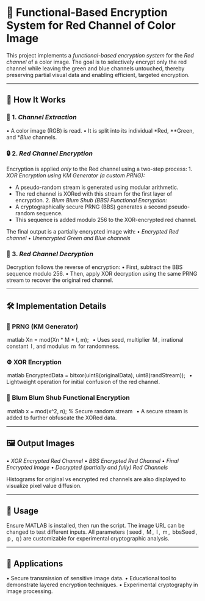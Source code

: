 # 🔐 Functional-Based Encryption System for Red Channel of Color Image

This project implements a *functional-based encryption system* for the *Red channel* of a color image. The goal is to selectively encrypt only the red channel while leaving the green and blue channels untouched, thereby preserving partial visual data and enabling efficient, targeted encryption.

---

## 🧠 How It Works

### 🔻 1. *Channel Extraction*
•⁠  ⁠A color image (RGB) is read.
•⁠  ⁠It is split into its individual *Red, **Green, and **Blue* channels.

### 🔒 2. *Red Channel Encryption*
Encryption is applied *only* to the Red channel using a two-step process:
1.⁠ ⁠*XOR Encryption using KM Generator (a custom PRNG):*
   - A pseudo-random stream is generated using modular arithmetic.
   - The red channel is XORed with this stream for the first layer of encryption.
2.⁠ ⁠*Blum Blum Shub (BBS) Functional Encryption:*
   - A cryptographically secure PRNG (BBS) generates a second pseudo-random sequence.
   - This sequence is added modulo 256 to the XOR-encrypted red channel.

The final output is a partially encrypted image with:
•⁠  ⁠*Encrypted Red channel*
•⁠  ⁠*Unencrypted Green and Blue channels*

### 🔐 3. *Red Channel Decryption*
Decryption follows the reverse of encryption:
•⁠  ⁠First, subtract the BBS sequence modulo 256.
•⁠  ⁠Then, apply XOR decryption using the same PRNG stream to recover the original red channel.

---

## 🛠️ Implementation Details

### 🔢 PRNG (KM Generator)
⁠ matlab
Xn = mod(Xn * M * I, m);
 ⁠
•⁠  ⁠Uses seed, multiplier ⁠ M ⁠, irrational constant ⁠ I ⁠, and modulus ⁠ m ⁠ for randomness.

### ⚙️ XOR Encryption
⁠ matlab
EncryptedData = bitxor(uint8(originalData), uint8(randStream));
 ⁠
•⁠  ⁠Lightweight operation for initial confusion of the red channel.

### 🧬 Blum Blum Shub Functional Encryption
⁠ matlab
x = mod(x^2, n); % Secure random stream
 ⁠
•⁠  ⁠A secure stream is added to further obfuscate the XORed data.

---

## 🖼️ Output Images
•⁠  ⁠*XOR Encrypted Red Channel*
•⁠  ⁠*BBS Encrypted Red Channel*
•⁠  ⁠*Final Encrypted Image*
•⁠  ⁠*Decrypted (partially and fully) Red Channels*

Histograms for original vs encrypted red channels are also displayed to visualize pixel value diffusion.

---

## 📁 Usage

Ensure MATLAB is installed, then run the script. The image URL can be changed to test different inputs. All parameters (⁠ seed ⁠, ⁠ M ⁠, ⁠ I ⁠, ⁠ m ⁠, ⁠ bbsSeed ⁠, ⁠ p ⁠, ⁠ q ⁠) are customizable for experimental cryptographic analysis.

---

## 🔐 Applications
•⁠  ⁠Secure transmission of sensitive image data.
•⁠  ⁠Educational tool to demonstrate layered encryption techniques.
•⁠  ⁠Experimental cryptography in image processing.


